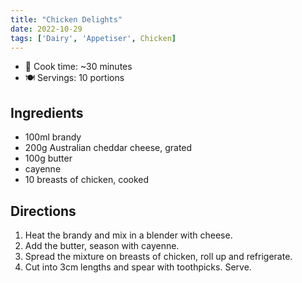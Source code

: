 ```yaml
---
title: "Chicken Delights"
date: 2022-10-29
tags: ['Dairy', 'Appetiser', Chicken]
---
```


- 🍳 Cook time: ~30 minutes
- 🍽️  Servings: 10 portions

## Ingredients

- 100ml brandy
- 200g Australian cheddar cheese, grated
- 100g butter
- cayenne
- 10 breasts of chicken, cooked

## Directions

1. Heat the brandy and mix in a blender with cheese.
2. Add the butter, season with cayenne.
3. Spread the mixture on breasts of chicken, roll up and refrigerate.
4. Cut into 3cm lengths and spear with toothpicks. Serve.
